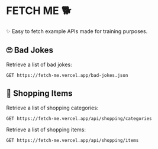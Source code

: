 # FETCH ME 🐕

✨ Easy to fetch example APIs made for training purposes.

## 🙄 Bad Jokes

Retrieve a list of bad jokes:

```
GET https://fetch-me.vercel.app/bad-jokes.json
```

## 🛒 Shopping Items

Retrieve a list of shopping categories:

```
GET https://fetch-me.vercel.app/api/shopping/categories
```

Retrieve a list of shopping items:

```
GET https://fetch-me.vercel.app/api/shopping/items
```
